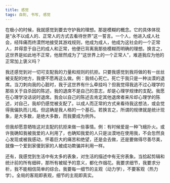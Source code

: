 ```yaml
---
title: 感觉
tags: 自剖, 书写, 感觉
---
```



在极小的时候，我就感觉到要去守护我的理想。那是模糊的概念。它的具体体现是“永不以成人的、正常人的方式去看待世界”这一誓言。一个人，他进入成人社会，经阵痛而终漠然地接受其游戏规则，他成为成人，他成为这社会的一个正常人，并得意于自己的成人和正常，他便已背离我那些模糊而明确的理想。换言之，这世界是如此地不正常，他居然成为了“这世界上的一个正常人”，难道我应为他的正常加上褒义吗？

我还感觉到对一切可支配我的力量和规则的抗拒。只要我感觉到我将做的有一丝丝被支配的地方，我便不愿再这么做。例：我倾心死亡。死亡于我只是一种淡漠的退席。当刀刺向我的心脏时，我于这世界有什么牵挂吗？但我觉得我逃不过心理学的那些关于自杀因的陈述，我的退席不是自己的意志，却是心理学规律的支配。我愿在心理学没话说时退席。我会以自己的陈述去肯定其他退席者来斥却心理学的陈述，对自己，我却仍感觉被支配了。以成人而正常的方式来看待我这想法，或会觉得我偏执而儿戏。但这确是我人格的一个基石。若换言之，所谓的规律就是统计现象，是大多数，是绝大多数，而我要成为例外。

但我却愿意牺牲这对支配的抗拒来做一些事情。例：有时候爱是一种飞蛾扑火。或许我确知我被我爱的人利用了，也确知我爱的人只是淡漠地在使用我，不会忽然良心发现或被我感动，怀着巨大的痛苦和绝望，还是会去做，还是要做得尽善尽美，就像一个爱到家傻到家的人被成功欺骗并利用一样。

还有，我感觉到生活中有太多的表象，对生活的描述中有无穷表象。当拾起剪辑和统计前的所有细碎，那所有被赋予的意义，都化作烟花。我要求细节，我要求分析，我不能相信简单的综合。我要每一细节的主观（动力学），不要客观（热力学）。全局的客观即表观，细节的主观即真实。

